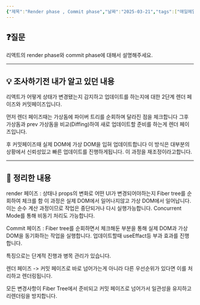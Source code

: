 ```yaml
---
{"제목":"Render phase , Commit phase","날짜":"2025-03-21","tags":["매일메일","React"],"dg-publish":true,"permalink":"/매일메일/25년3월/Render phase , Commit phase/","dgPassFrontmatter":true,"created":"2025-03-31T01:13:27.072+09:00","updated":"2025-04-11T00:58:35.116+09:00"}
---
```


## ❓질문

리액트의 render phase와 commit phase에 대해서 설명해주세요.

---
## 💡 조사하기전 내가 알고 있던 내용

리액트가 어떻게 상태가 변경됐는지 감지하고 업데이트를 하는지에 대한 2단계 렌더 페이즈와 커밋페이즈입니다.

먼저 렌더 페이즈때는 가상돔에 파이버 트리를 순회하며 달라진 점을 체크합니다 그후 가상돔과 prev 가상돔을 비교(Diffing)하여 새로 업데이트할 준비를 하는게 렌더 페이즈입니다.

후 커밋페이즈때 실제 DOM에 가상 DOM을 입혀 업데이트합니다 이 방식은 대부분의 상황에서 신뢰성있고 빠른 업데이트를 진행하게됩니다. 이 과정을 재조정이라고합니다.

---
## 🏫 정리한 내용

render 페이즈 : 상태나 props의 변화로 어떤 UI가 변경되어야하는지 Fiber tree를 순회하여 체크를 함 이 과정은 실제 DOM에서 일어나지않고 가상 DOM에서 일어납니다. 
이는 순수 계산 과정이므로 작업은 중단되거나 다시 실행가능합니다.
Concurrent Mode를 통해 비동기 처리도 가능합니다.

Commit 페이즈 : Fiber tree를 순회하면서 체크해둔 부분을 통해 실제 DOM과 가상DOM을 동기화하는 작업을 실행합니다. 업데이트할때 useEffact등 부과 효과를 진행합니다.

특징으로는 단계적 진행과 병목 관리가 있습니다.

렌더 페이즈 -> 커밋 페이즈로 바로 넘어가는게 아니라 다른 우선순위가 있다면 이를 처리하고 렌더링됩니다.

모든 변경사항이 Fiber Tree에서 준비되고 커밋 페이즈로 넘어가서 일관성을 유지하고 리렌더링을 방지합니다.